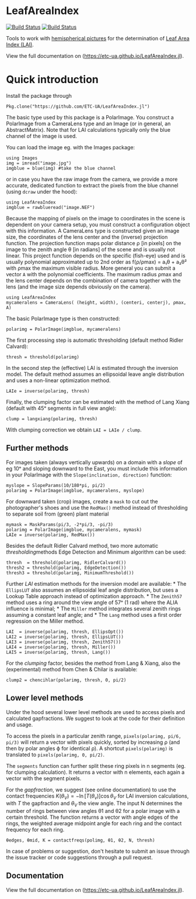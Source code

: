 # LeafAreaIndex

[![Build Status](https://travis-ci.org/ETC-UA/LeafAreaIndex.jl.svg?branch=master)](https://travis-ci.org/ETC-UA/LeafAreaIndex.jl)
[![Build Status](https://ci.appveyor.com/api/projects/status/github/ETC-UA/LeafAreaIndex.jl?branch=master&svg=true)](https://ci.appveyor.com/project/ETCUA/LeafAreaIndex-jl/branch/master)

Tools to work with [hemispherical pictures](http://en.wikipedia.org/wiki/Hemispherical_photography) for the determination of [Leaf Area Index (LAI)](http://en.wikipedia.org/wiki/Leaf_area_index).

View the full documentation on (https://etc-ua.github.io/LeafAreaIndex.jl).

# Quick introduction

Install the package through

    Pkg.clone("https://github.com/ETC-UA/LeafAreaIndex.jl")

The basic type used by this package is a PolarImage. You construct a PolarImage from a CameraLens type and an Image (or in general, an AbstractMatrix). Note that for LAI calculations typically only the blue channel of the image is used.

You can load the image eg. with the Images package:

    using Images
    img = imread("image.jpg")
    imgblue = blue(img) #take the blue channel

or in case you have the raw image from the camera, we provide a more accurate, dedicated function to extract the pixels from the blue channel (using `dcraw` under the hood):

    using LeafAreaIndex
    imgblue = rawblueread("image.NEF")

Because the mapping of pixels on the image to coordinates in the scene is dependent on your camera setup, you must construct a configuration object with this information.
A CameraLens type is constructed given an image size, the coordinates of the lens center and the (inverse) projection function. The projection function maps polar distance ρ [in pixels] on the image to the zenith angle θ [in radians] of the scene and is usually not linear. This project function depends on the specific (fish-eye) used and is usually polynomial approximated up to 2nd order as f(ρ/ρmax) = a₁θ + a₂θ² with ρmax the maximum visible radius. More general you can submit a vector `A` with the polynomial coefficients. The maximum radius ρmax and the lens center depends on the combination of camera together with the lens (and the image size depends obviously on the camera).

    using LeafAreaIndex
    mycameralens = CameraLens( (height, width), (centeri, centerj), ρmax, A)

The basic PolarImage type is then constructed:

    polarimg = PolarImage(imgblue, mycameralens)

The first processing step is automatic thresholding (default method Ridler Calvard):

    thresh = threshold(polarimg)

In the second step the (effective) LAI is estimated through the inversion model. The default method assumes an ellipsoidal leave angle distribution and uses a non-linear optimization method.

    LAIe = inverse(polarimg, thresh)

Finally, the clumping factor can be estimated with the method of Lang Xiang (default with 45ᵒ segments in full view angle):

    clump = langxiang(polarimg, thresh)

With clumping correction we obtain `LAI = LAIe / clump`.

## Further methods

For images taken (always vertically upwards) on a domain with a *slope* of eg 10ᵒ and sloping downward to the East, you must include this information in your PolarImage with the `Slope(inclination, direction)` function:

    myslope = SlopeParams(10/180*pi, pi/2)
    polarimg = PolarImage(imgblue, mycameralens, myslope)
    
For downward taken (crop) images, create a `mask` to cut out the photographer's shoes and use the `RedMax()` method instead of thresholding to separate soil from (green) plant material

    mymask = MaskParams(pi/3, -2*pi/3, -pi/3)
    polarimg = PolarImage(imgblue, mycameralens, mymask)
    LAIe = inverse(polarimg, RedMax())

Besides the default Ridler Calvard method, two more automatic *thresholding*methods Edge Detection and Minimum algorithm can be used:
    
    thresh  = threshold(polarimg, RidlerCalvard())
    thresh2 = threshold(polarimg, EdgeDetection())
    thresh3 = threshold(polarimg, MinimumThreshold())

Further *LAI* estimation methods for the inversion model are available: 
    * The `EllipsLUT` also assumes an ellipsoidal leaf angle distribution, but uses a Lookup Table approach instead of optimization approach.
    * The `Zenith57` method uses a ring around the view angle of 57ᵒ (1 rad) where the ALIA influence is minimal;
    * The `Miller` method integrates several zenith rings assuming a constant leaf angle; and
    * The `Lang` method uses a first order regression on the Miller method.

    LAI  = inverse(polarimg, thresh, EllipsOpt())
    LAI2 = inverse(polarimg, thresh, EllipsLUT())
    LAI3 = inverse(polarimg, thresh, Zenith57())
    LAI4 = inverse(polarimg, thresh, Miller())
    LAI5 = inverse(polarimg, thresh, Lang())

For the *clumping* factor, besides the method from Lang & Xiang, also the (experimental) method from Chen & Chilar is available:

    clump2 = chencihlar(polarimg, thresh, 0, pi/2)


## Lower level methods

Under the hood several lower level methods are used to access pixels and calculated gapfractions. We suggest to look at the code for their definition and usage.

To access the pixels in a particular zenith range, `pixels(polarimg, pi/6, pi/3)` will return a vector with pixels quickly, sorted by increasing ρ (and then by polar angles ϕ for identical ρ). A shortcut `pixels(polarimg)` is translated to `pixels(polarimg, 0, pi/2)`.

The `segments` function can further split these ring pixels in n segments (eg. for clumping calculation). It returns a vector with n elements, each again a vector with the segment pixels.

For the *gapfraction*, we suggest (see online documentation) to use the contact frequencies $K(\theta_V) = -\ln[T(\theta_v)] \cos\theta_V$ for LAI inversion calculations, with $T$ the gapfraction and $\theta_V$ the view angle. The input N determines the number of rings between view angles θ1 and θ2 for a polar image with a certain threshold. The function returns a vector with angle edges of the rings, the weighted average midpoint angle for each ring and the contact frequency for each ring.

    θedges, θmid, K = contactfreqs(polimg, θ1, θ2, N, thresh)

In case of problems or suggestion, don't hesitate to submit an issue through the issue tracker or code suggestions through a pull request.

## Documentation
View the full documentation on (https://etc-ua.github.io/LeafAreaIndex.jl).
